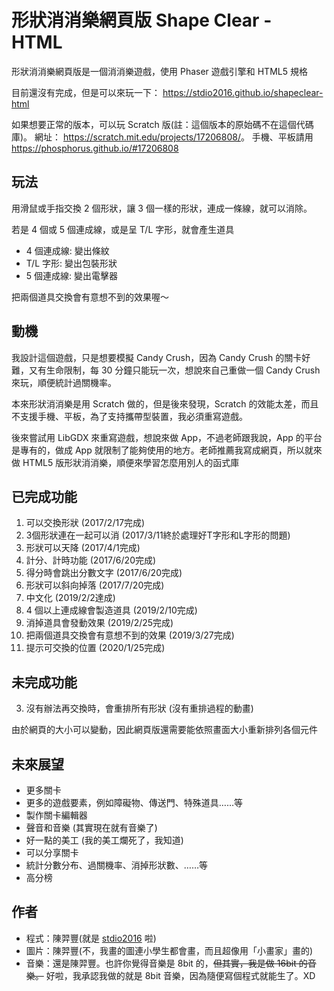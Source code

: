 # 形狀消消樂網頁版 Shape Clear - HTML
形狀消消樂網頁版是一個消消樂遊戲，使用 Phaser 遊戲引擎和 HTML5 規格

目前還沒有完成，但是可以來玩一下： <https://stdio2016.github.io/shapeclear-html>

如果想要正常的版本，可以玩 Scratch 版(註：這個版本的原始碼不在這個代碼庫)。
網址： <https://scratch.mit.edu/projects/17206808/>。
手機、平板請用 <https://phosphorus.github.io/#17206808>

## 玩法

用滑鼠或手指交換 2 個形狀，讓 3 個一樣的形狀，連成一條線，就可以消除。

若是 4 個或 5 個連成線，或是呈 T/L 字形，就會產生道具

* 4 個連成線: 變出條紋
* T/L 字形: 變出包裝形狀
* 5 個連成線: 變出電擊器

把兩個道具交換會有意想不到的效果喔～

## 動機
我設計這個遊戲，只是想要模擬 Candy Crush，因為 Candy Crush 的關卡好難，又有生命限制，每 30 分鐘只能玩一次，想說來自己重做一個 Candy Crush 來玩，順便統計過關機率。

本來形狀消消樂是用 Scratch 做的，但是後來發現，Scratch 的效能太差，而且不支援手機、平板，為了支持攜帶型裝置，我必須重寫遊戲。

後來嘗試用 LibGDX 來重寫遊戲，想說來做 App，不過老師跟我說，App 的平台是專有的，做成 App 就限制了能夠使用的地方。老師推薦我寫成網頁，所以就來做 HTML5 版形狀消消樂，順便來學習怎麼用別人的函式庫

## 已完成功能

1. 可以交換形狀 (2017/2/17完成)
2. 3個形狀連在一起可以消 (2017/3/11終於處理好T字形和L字形的問題)
3. 形狀可以天降 (2017/4/1完成)
5. 計分、計時功能 (2017/6/20完成)
8. 得分時會跳出分數文字 (2017/6/20完成)
4. 形狀可以斜向掉落 (2017/7/20完成)
7. 中文化 (2019/2/2達成)
8. 4 個以上連成線會製造道具 (2019/2/10完成)
1. 消掉道具會發動效果 (2019/2/25完成)
9. 把兩個道具交換會有意想不到的效果 (2019/3/27完成)
1. 提示可交換的位置 (2020/1/25完成)

## 未完成功能

3. 沒有辦法再交換時，會重排所有形狀 (沒有重排過程的動畫)

由於網頁的大小可以變動，因此網頁版還需要能依照畫面大小重新排列各個元件

## 未來展望

* 更多關卡
* 更多的遊戲要素，例如障礙物、傳送門、特殊道具……等
* 製作關卡編輯器
* 聲音和音樂 (其實現在就有音樂了)
* 好一點的美工 (我的美工爛死了，我知道)
* 可以分享關卡
* 統計分數分布、過關機率、消掉形狀數、……等
* 高分榜

## 作者
* 程式：陳羿豐(就是 [stdio2016](https://www.github.com/stdio2016) 啦)
* 圖片：陳羿豐(不，我畫的圖連小學生都會畫，而且超像用「小畫家」畫的)
* 音樂：還是陳羿豐。也許你覺得音樂是 8bit 的，~~但其實，我是做 16bit 的音樂。~~ 好啦，我承認我做的就是 8bit 音樂，因為隨便寫個程式就能生了。XD
